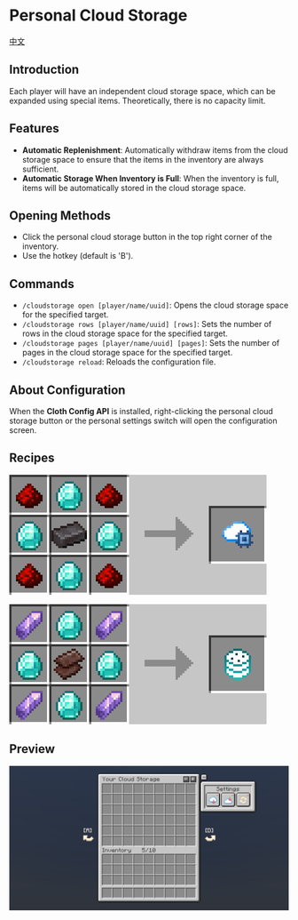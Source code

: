 # Personal Cloud Storage

[中文](README.md)

## Introduction

Each player will have an independent cloud storage space, which can be expanded using special items. Theoretically, there is no capacity limit.

## Features

- **Automatic Replenishment**: Automatically withdraw items from the cloud storage space to ensure that the items in the inventory are always sufficient.
- **Automatic Storage When Inventory is Full**: When the inventory is full, items will be automatically stored in the cloud storage space.

## Opening Methods

- Click the personal cloud storage button in the top right corner of the inventory.
- Use the hotkey (default is 'B').

## Commands

- `/cloudstorage open [player/name/uuid]`: Opens the cloud storage space for the specified target.
- `/cloudstorage rows [player/name/uuid] [rows]`: Sets the number of rows in the cloud storage space for the specified target.
- `/cloudstorage pages [player/name/uuid] [pages]`: Sets the number of pages in the cloud storage space for the specified target.
- `/cloudstorage reload`: Reloads the configuration file.

## About Configuration

When the **Cloth Config API** is installed, right-clicking the personal cloud storage button or the personal settings switch will open the configuration screen.

## Recipes

![Cloud Core](pictures/cloud_core.png)

![Partition Node](pictures/partition_node.png)

## Preview

![preview](pictures/en_us.png)